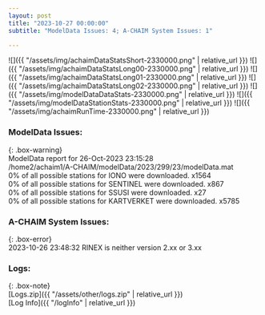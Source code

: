 ```yaml
---
layout: post
title: "2023-10-27 00:00:00"
subtitle: "ModelData Issues: 4; A-CHAIM System Issues: 1"

---
```


![]({{ "/assets/img/achaimDataStatsShort-2330000.png" | relative_url }})
![]({{ "/assets/img/achaimDataStatsLong00-2330000.png" | relative_url }})
![]({{ "/assets/img/achaimDataStatsLong01-2330000.png" | relative_url }})
![]({{ "/assets/img/achaimDataStatsLong02-2330000.png" | relative_url }})
![]({{ "/assets/img/modelDataDataStats-2330000.png" | relative_url }})
![]({{ "/assets/img/modelDataStationStats-2330000.png" | relative_url }})
![]({{ "/assets/img/achaimRunTime-2330000.png" | relative_url }})


### ModelData Issues:  
  
{: .box-warning}  
 ModelData report for 26-Oct-2023 23:15:28   
 /home2/achaim1/A-CHAIM/modelData/2023/299/23/modelData.mat   
 0% of all possible stations for IONO were downloaded. x1564   
 0% of all possible stations for SENTINEL were downloaded. x867   
 0% of all possible stations for SSUSI were downloaded. x27   
 0% of all possible stations for KARTVERKET were downloaded. x5785   
  
### A-CHAIM System Issues:  
  
{: .box-error}  
2023-10-26 23:48:32 RINEX is neither version 2.xx or 3.xx  

### Logs:  
  
{: .box-note}  
[Logs.zip]({{ "/assets/other/logs.zip" | relative_url }})  
[Log Info]({{ "/logInfo" | relative_url }})  
